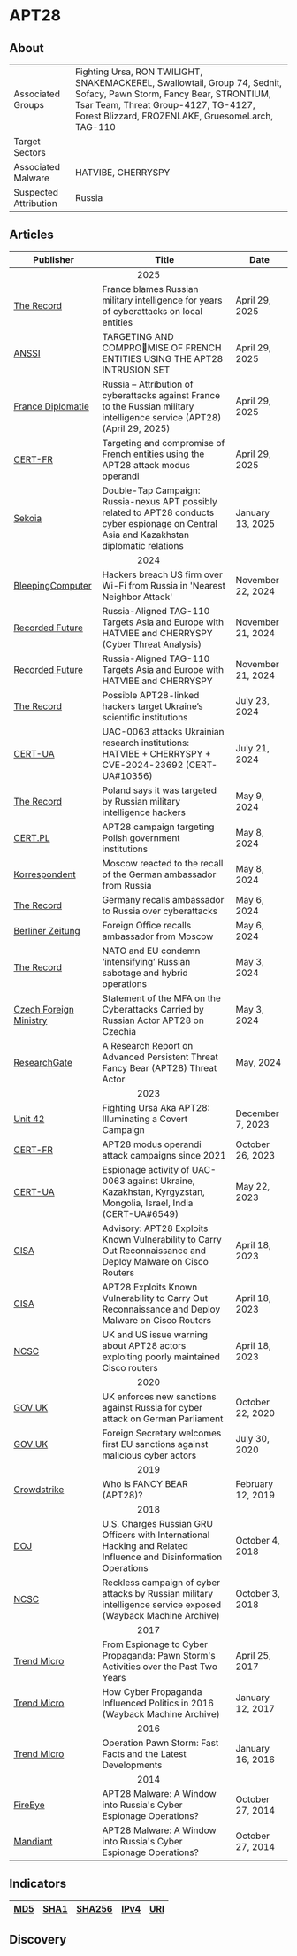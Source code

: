 <h1>APT28</h1>

<h2>About</h2>
<table>
  <tr>
    <td>Associated Groups</td>
    <td>Fighting Ursa, RON TWILIGHT, SNAKEMACKEREL, Swallowtail, Group 74, Sednit, Sofacy, Pawn Storm, Fancy Bear, STRONTIUM, Tsar Team, Threat Group-4127, TG-4127, Forest Blizzard, FROZENLAKE, GruesomeLarch, TAG-110</td>
  </tr>
  <tr>
    <td>Target Sectors</td>
    <td></td>
  </tr>
  <tr>
    <td>Associated Malware</td>
    <td>HATVIBE, CHERRYSPY</td>
  </tr>
  <tr>
    <td>Suspected Attribution</td>
    <td>Russia</td>
  </tr>
</table>

<h2>Articles</h2>
<table>
  <thead>
    <tr>
      <th>Publisher</th>
      <th>Title</th>
      <th>Date</th>
    </tr>
  </thead>
  <tbody>
    <tr>
      <td colspan="100" align="center">2025</td>
    </tr>
    <tr>
      <td>
        <a href="https://therecord.media/france-blames-russian-military-intelligence-for-hacks-against-local-orgs">The Record</a>
      </td>
      <td>France blames Russian military intelligence for years of cyberattacks on local entities</td>
      <td>April 29, 2025</td>
    </tr>
    <tr>
      <td>
        <a href="https://www.cert.ssi.gouv.fr/uploads/CERTFR-2025-CTI-007.pdf">ANSSI</a>
      </td>
      <td>TARGETING AND COMPROMISE OF FRENCH ENTITIES USING THE APT28 INTRUSION SET</td>
      <td>April 29, 2025</td>
    </tr>
    <tr>
      <td>
        <a href="https://www.diplomatie.gouv.fr/fr/dossiers-pays/russie/evenements/evenements-de-l-annee-2025/article/russie-attribution-de-cyberattaques-contre-la-france-au-service-de">France Diplomatie</a>
      </td>
      <td>Russia – Attribution of cyberattacks against France to the Russian military intelligence service (APT28) (April 29, 2025)</td>
      <td>April 29, 2025</td>
    </tr>
    <tr>
      <td>
        <a href="https://www.cert.ssi.gouv.fr/cti/CERTFR-2025-CTI-006/">CERT-FR</a>
      </td>
      <td>Targeting and compromise of French entities using the APT28 attack modus operandi</td>
      <td>April 29, 2025</td>
    </tr>
    <tr>
      <td>
        <a href="https://blog.sekoia.io/double-tap-campaign-russia-nexus-apt-possibly-related-to-apt28-conducts-cyber-espionage-on-central-asia-and-kazakhstan-diplomatic-relations/">Sekoia</a>
      </td>
      <td>Double-Tap Campaign: Russia-nexus APT possibly related to APT28 conducts cyber espionage on Central Asia and Kazakhstan diplomatic relations</td>
      <td>January 13, 2025</td>
    </tr>
    <tr>
      <td colspan="100" align="center">2024</td>
    </tr>
    <tr>
      <td>
        <a href="https://www.bleepingcomputer.com/news/security/hackers-breach-us-firm-over-wi-fi-from-russia-in-nearest-neighbor-attack/">BleepingComputer</a>
      </td>
      <td>Hackers breach US firm over Wi-Fi from Russia in 'Nearest Neighbor Attack'</td>
      <td>November 22, 2024</td>
    </tr>
    <tr>
      <td>
        <a href="https://go.recordedfuture.com/hubfs/reports/CTA-RU-2024-1121.pdf">Recorded Future</a>
      </td>
      <td>Russia-Aligned TAG-110 Targets Asia and Europe with HATVIBE and CHERRYSPY (Cyber Threat Analysis)</td>
      <td>November 21, 2024</td>
    </tr>
    <tr>
      <td>
        <a href="https://www.recordedfuture.com/research/russia-aligned-tag-110-targets-asia-and-europe">Recorded Future</a>
      </td>
      <td>Russia-Aligned TAG-110 Targets Asia and Europe with HATVIBE and CHERRYSPY</td>
      <td>November 21, 2024</td>
    </tr>
    <tr>
      <td>
        <a href="https://therecord.media/ukraine-scientific-institutions-espionage-russia">The Record</a>
      </td>
      <td>Possible APT28-linked hackers target Ukraine’s scientific institutions</td>
      <td>July 23, 2024</td>
    </tr>
    <tr>
      <td>
        <a href="https://cert.gov.ua/article/6280129">CERT-UA</a>
      </td>
      <td>UAC-0063 attacks Ukrainian research institutions: HATVIBE + CHERRYSPY + CVE-2024-23692 (CERT-UA#10356)</td>
      <td>July 21, 2024</td>
    </tr>
    <tr>
      <td>
        <a href="https://therecord.media/poland-cyber-espionage-russia-gru">The Record</a>
      </td>
      <td>Poland says it was targeted by Russian military intelligence hackers</td>
      <td>May 9, 2024</td>
    </tr>
    <tr>
      <td>
        <a href="https://cert.pl/en/posts/2024/05/apt28-campaign/">CERT.PL</a>
      </td>
      <td>APT28 campaign targeting Polish government institutions</td>
      <td>May 8, 2024</td>
    </tr>
    <tr>
      <td>
        <a href="https://korrespondent.net/world/russia/4685044-moskva-otreahyrovala-na-otzyv-posla-hermanyy-yz-rossyy">Korrespondent</a>
      </td>
      <td>Moscow reacted to the recall of the German ambassador from Russia</td>
      <td>May 8, 2024</td>
    </tr>
    <tr>
      <td>
        <a href="https://therecord.media/germany-recalls-russian-ambassador-cyberattack">The Record</a>
      </td>
      <td>Germany recalls ambassador to Russia over cyberattacks</td>
      <td>May 6, 2024</td>
    </tr>
    <tr>
      <td>
        <a href="https://www.berliner-zeitung.de/news/auswaertiges-amt-ruft-botschafter-aus-moskau-zurueck-li.2212541?utm_medium=Social&utm_source=Twitter#Echobox=1714994116">Berliner Zeitung</a>
      </td>
      <td>Foreign Office recalls ambassador from Moscow</td>
      <td>May 6, 2024</td>
    </tr>
    <tr>
      <td>
        <a href="https://therecord.media/nato-eu-condemn-russian-sabotage-hybrid-operations">The Record</a>
      </td>
      <td>NATO and EU condemn ‘intensifying’ Russian sabotage and hybrid operations</td>
      <td>May 3, 2024</td>
    </tr>
    <tr>
      <td>
        <a href="https://mzv.gov.cz/jnp/en/issues_and_press/press_releases/statement_of_the_mfa_on_the_cyberattacks.html">Czech Foreign Ministry</a>
      </td>
      <td>Statement of the MFA on the Cyberattacks Carried by Russian Actor APT28 on Czechia</td>
      <td>May 3, 2024</td>
    </tr>
    <tr>
      <td>
        <a href="https://www.researchgate.net/publication/383606556_Figure_1_A_Research_Report_on_Advanced_Persistent_Threat_Fancy_Bear_APT28_Threat_Actor">ResearchGate</a>
      </td>
      <td>A Research Report on Advanced Persistent Threat Fancy Bear (APT28) Threat Actor</td>
      <td>May, 2024</td>
    </tr>
    <tr>
      <td colspan="100" align="center">2023</td>
    </tr>
    <tr>
      <td>
        <a href="https://unit42.paloaltonetworks.com/russian-apt-fighting-ursa-exploits-cve-2023-233397/">Unit 42</a>
      </td>
      <td>Fighting Ursa Aka APT28: Illuminating a Covert Campaign</td>
      <td>December 7, 2023</td>
    </tr>
    <tr>
      <td>
        <a href="https://www.cert.ssi.gouv.fr/cti/CERTFR-2023-CTI-009/">CERT-FR</a>
      </td>
      <td>APT28 modus operandi attack campaigns since 2021</td>
      <td>October 26, 2023</td>
    </tr>
    <tr>
      <td>
        <a href="https://cert.gov.ua/article/4697016">CERT-UA</a>
      </td>
      <td>Espionage activity of UAC-0063 against Ukraine, Kazakhstan, Kyrgyzstan, Mongolia, Israel, India (CERT-UA#6549)</td>
      <td>May 22, 2023</td>
    </tr>
    <tr>
      <td>
        <a href="http://cisa.gov/sites/default/files/2023-04/apt28-exploits-known-vulnerability-to-carry-out-reconnaissance-and-deploy-malware-on-cisco-routers-uk.pdf">CISA</a>
      </td>
      <td>Advisory: APT28 Exploits Known Vulnerability to Carry Out Reconnaissance and Deploy Malware on Cisco Routers</td>
      <td>April 18, 2023</td>
    </tr>
    <tr>
      <td>
        <a href="https://www.cisa.gov/news-events/cybersecurity-advisories/aa23-108">CISA</a>
      </td>
      <td>APT28 Exploits Known Vulnerability to Carry Out Reconnaissance and Deploy Malware on Cisco Routers</td>
      <td>April 18, 2023</td>
    </tr>
    <tr>
      <td>
        <a href="https://www.ncsc.gov.uk/news/uk-and-us-issue-warning-about-apt28-actors-exploiting-poorly-maintained-cisco-routers">NCSC</a>
      </td>
      <td>UK and US issue warning about APT28 actors exploiting poorly maintained Cisco routers</td>
      <td>April 18, 2023</td>
    </tr>
    <tr>
      <td colspan="100" align="center">2020</td>
    </tr>
    <tr>
      <td>
        <a href="https://www.gov.uk/government/news/uk-enforces-new-sanctions-against-russia-for-cyber-attack-on-german-parliament">GOV.UK</a>
      </td>
      <td>UK enforces new sanctions against Russia for cyber attack on German Parliament</td>
      <td>October 22, 2020</td>
    </tr>
    <tr>
      <td>
        <a href="https://www.gov.uk/government/news/foreign-secretary-welcomes-first-eu-sanctions-against-malicious-cyber-actors">GOV.UK</a>
      </td>
      <td>Foreign Secretary welcomes first EU sanctions against malicious cyber actors</td>
      <td>July 30, 2020</td>
    </tr>
    <tr>
      <td colspan="100" align="center">2019</td>
    </tr>
    <tr>
      <td>
        <a href="https://www.crowdstrike.com/en-us/blog/who-is-fancy-bear/">Crowdstrike</a>
      </td>
      <td>Who is FANCY BEAR (APT28)?</td>
      <td>February 12, 2019</td>
    </tr>
    <tr>
      <td colspan="100" align="center">2018</td>
    </tr>
    <tr>
      <td>
        <a href="https://www.justice.gov/archives/opa/pr/us-charges-russian-gru-officers-international-hacking-and-related-influence-and">DOJ</a>
      </td>
      <td>U.S. Charges Russian GRU Officers with International Hacking and Related Influence and Disinformation Operations</td>
      <td>October 4, 2018</td>
    </tr>
    <tr>
      <td>
        <a href="https://web.archive.org/web/20230419073738/https://www.ncsc.gov.uk/news/reckless-campaign-cyber-attacks-russian-military-intelligence-service-exposed">NCSC</a>
      </td>
      <td>Reckless campaign of cyber attacks by Russian military intelligence service exposed (Wayback Machine Archive)</td>
      <td>October 3, 2018</td>
    </tr>
    <tr>
      <td colspan="100" align="center">2017</td>
    </tr>
    <tr>
      <td>
        <a href="https://www.trendmicro.com/vinfo/us/security/news/cyber-attacks/espionage-cyber-propaganda-two-years-of-pawn-storm">Trend Micro</a>
      </td>
      <td>From Espionage to Cyber Propaganda: Pawn Storm's Activities over the Past Two Years</td>
      <td>April 25, 2017</td>
    </tr>
    <tr>
      <td>
        <a href="https://web.archive.org/web/20170608002643/http://blog.trendmicro.com/trendlabs-security-intelligence/cyber-propaganda-influenced-politics-2016/">Trend Micro</a>
      </td>
      <td>How Cyber Propaganda Influenced Politics in 2016 (Wayback Machine Archive)</td>
      <td>January 12, 2017</td>
    </tr>
    <tr>
      <td colspan="100" align="center">2016</td>
    </tr>
    <tr>
      <td>
        <a href="https://www.trendmicro.com/vinfo/us/security/news/cyber-attacks/operation-pawn-storm-fast-facts">Trend Micro</a>
      </td>
      <td>Operation Pawn Storm: Fast Facts and the Latest Developments</td>
      <td>January 16, 2016</td>
    </tr>
    <tr>
      <td colspan="100" align="center">2014</td>
    </tr>
    <tr>
      <td>
        <a href="https://services.google.com/fh/files/misc/apt28-window-russia-cyber-espionage-operations.pdf">FireEye</a>
      </td>
      <td>APT28 Malware: A Window into Russia's Cyber Espionage Operations?</td>
      <td>October 27, 2014</td>
    </tr>
    <tr>
      <td>
        <a href="https://cloud.google.com/blog/topics/threat-intelligence/apt28-a-window-into-russias-cyber-espionage-operations">Mandiant</a>
      </td>
      <td>APT28 Malware: A Window into Russia's Cyber Espionage Operations?</td>
      <td>October 27, 2014</td>
    </tr>
  </tbody>
</table>


<h2>Indicators</h2>
<table>
  <thead>
    <tr>
      <th>
        <a href="https://github.com/PudgyDragon/Threat-Intel/blob/main/All/APT28/samples.md5">MD5</a>
      </th>
      <th>
        <a href="https://github.com/PudgyDragon/Threat-Intel/blob/main/All/APT28/samples.sha1">SHA1</a>
      </th>
      <th>
        <a href="https://github.com/PudgyDragon/Threat-Intel/blob/main/All/APT28/samples.sha256">SHA256</a>
      </th>
      <th>
        <a href="https://github.com/PudgyDragon/Threat-Intel/blob/main/All/APT28/IPv4.txt">IPv4</a>
      </th>
      <th>
        <a href="https://github.com/PudgyDragon/Threat-Intel/blob/main/All/APT28/uri.txt">URI</a>
      </th>
    </tr>
  </thead>
</table>


<h2>Discovery</h2>
